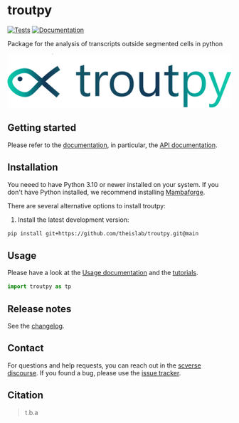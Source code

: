 # troutpy

[![Tests][badge-tests]][tests]
[![Documentation][badge-docs]][documentation]

[badge-tests]: https://img.shields.io/github/actions/workflow/status/sergiomarco25/troutpy/test.yaml?branch=main
[badge-docs]: https://img.shields.io/readthedocs/troutpy

Package for the analysis of transcripts outside segmented cells in python

![Alt text][images/logo_fish.png]

## Getting started

Please refer to the [documentation][],
in particular, the [API documentation][].

## Installation

You neeed to have Python 3.10 or newer installed on your system.
If you don't have Python installed, we recommend installing [Mambaforge][].

There are several alternative options to install troutpy:

<!--
1) Install the latest release of `troutpy` from [PyPI][]:

```bash
pip install troutpy
```
-->

1. Install the latest development version:

```bash
pip install git+https://github.com/theislab/troutpy.git@main
```

## Usage

Please have a look at the [Usage documentation](https://troutpy.readthedocs.io/en/latest/) and the [tutorials](https://troutpy.readthedocs.io/en/latest/).

```python
import troutpy as tp
```

## Release notes

See the [changelog][].

## Contact

For questions and help requests, you can reach out in the [scverse discourse][].
If you found a bug, please use the [issue tracker][].

## Citation

> t.b.a

[mambaforge]: https://github.com/conda-forge/miniforge#mambaforge
[scverse discourse]: https://discourse.scverse.org/
[issue tracker]: https://github.com/theislab/troutpy/issues
[tests]: https://github.com/theislab/troutpy/actions/workflows/test.yml
[documentation]: https://troutpy.readthedocs.io
[changelog]: https://troutpy.readthedocs.io/en/latest/changelog.html
[api documentation]: https://troutpy.readthedocs.io/en/latest/api.html
[pypi]: https://pypi.org/project/troutpy
[images/logo_fish.png]: images/logo_fish.png
